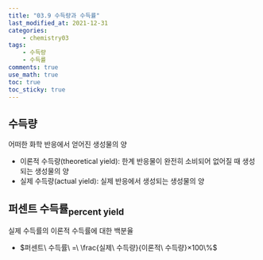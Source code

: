 ```yaml
---
title: "03.9 수득량과 수득률"
last_modified_at: 2021-12-31
categories:
    - chemistry03
tags:
    - 수득량
    - 수득률
comments: true
use_math: true
toc: true
toc_sticky: true
---
```


## 수득량

<div class="notice--info">
어떠한 화학 반응에서 얻어진 생성물의 양
</div>

- 이론적 수득량(theoretical yield): 한계 반응물이 완전히 소비되어 없어질 때 생성되는 생성물의 양
- 실제 수득량(actual yield): 실제 반응에서 생성되는 생성물의 양

## 퍼센트 수득률<sub>percent yield</sub>

<div class="notice--info">
실제 수득률의 이론적 수득률에 대한 백분율
</div>

- $퍼센트\ 수득률\ =\ \frac{실제\ 수득량}{이론적\ 수득량}×100\%$